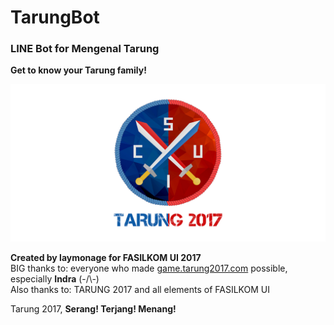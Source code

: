 # TarungBot

### LINE Bot for Mengenal Tarung
**Get to know your Tarung family!**

![Tarung 2017 Logo](tarung.png)  

**Created by laymonage for FASILKOM UI 2017**  
BIG thanks to: everyone who made [game.tarung2017.com](http://game.tarung2017.com)
possible, especially **Indra** (-/\\-)  
Also thanks to: TARUNG 2017 and all elements of FASILKOM UI

Tarung 2017, **Serang! Terjang! Menang!**
